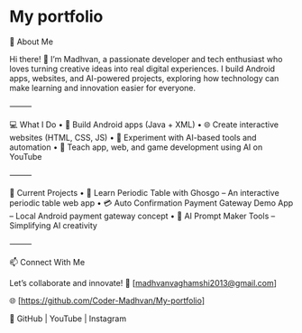 # My portfolio

🌟 About Me

Hi there! 👋 I’m Madhvan, a passionate developer and tech enthusiast who loves turning creative ideas into real digital experiences.
I build Android apps, websites, and AI-powered projects, exploring how technology can make learning and innovation easier for everyone.

⸻

💻 What I Do
	•	🚀 Build Android apps (Java + XML)
	•	🌐 Create interactive websites (HTML, CSS, JS)
	•	🤖 Experiment with AI-based tools and automation
	•	🧠 Teach app, web, and game development using AI on YouTube

⸻

🧩 Current Projects
	•	🔬 Learn Periodic Table with Ghosgo – An interactive periodic table web app
	•	💳 Auto Confirmation Payment Gateway Demo App – Local Android payment gateway concept
	•	🧠 AI Prompt Maker Tools – Simplifying AI creativity

⸻

📫 Connect With Me

Let’s collaborate and innovate!
📧 [madhvanvaghamshi2013@gmail.com]

🌐 [https://github.com/Coder-Madhvan/My-portfolio]

💬 GitHub | YouTube | Instagram
